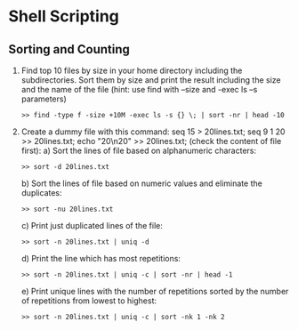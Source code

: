 # Shell Scripting

## Sorting and Counting

1.  Find top 10 files by size in your home directory including the subdirectories. Sort them by size and print the result including the size and the name of the file (hint: use find with –size and -exec ls –s parameters)
    ```
    >> find -type f -size +10M -exec ls -s {} \; | sort -nr | head -10
    ```
2.  Create a dummy file with this command: seq 15 > 20lines.txt; seq 9 1 20 >> 20lines.txt; echo "20\n20" >> 20lines.txt; (check the content of file first):
    a) Sort the lines of file based on alphanumeric characters:
    ```
    >> sort -d 20lines.txt
    ```
    b) Sort the lines of file based on numeric values and eliminate the duplicates:
    ```
    >> sort -nu 20lines.txt
    ```
    c) Print just duplicated lines of the file:
    ```
    >> sort -n 20lines.txt | uniq -d
    ```
    d) Print the line which has most repetitions:
    ```
    >> sort -n 20lines.txt | uniq -c | sort -nr | head -1
    ```
    e) Print unique lines with the number of repetitions sorted by the number of repetitions from lowest to highest:
    ```
    >> sort -n 20lines.txt | uniq -c | sort -nk 1 -nk 2
    ```







